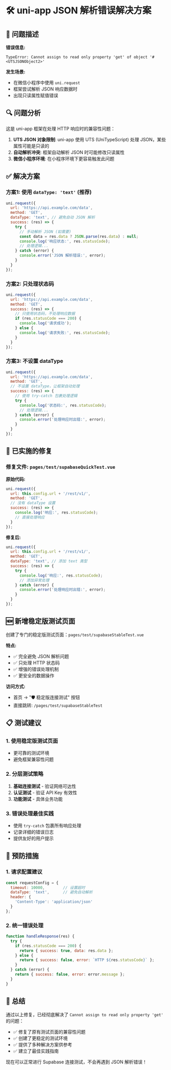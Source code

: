# 🛠️ uni-app JSON 解析错误解决方案

## 🐛 问题描述

**错误信息:**
```
TypeError: Cannot assign to read only property 'get' of object '#<UTSJSONObject2>'
```

**发生场景:**
- 在微信小程序中使用 `uni.request` 
- 框架尝试解析 JSON 响应数据时
- 出现只读属性赋值错误

## 🔍 问题分析

这是 uni-app 框架在处理 HTTP 响应时的兼容性问题：

1. **UTS JSON 对象限制**: uni-app 使用 UTS (UniTypeScript) 处理 JSON，某些属性可能是只读的
2. **自动解析冲突**: 框架自动解析 JSON 时可能修改只读属性
3. **微信小程序环境**: 在小程序环境下更容易触发此问题

## ✅ 解决方案

### 方案1: 使用 `dataType: 'text'` (推荐)

```javascript
uni.request({
  url: 'https://api.example.com/data',
  method: 'GET',
  dataType: 'text', // 避免自动 JSON 解析
  success: (res) => {
    try {
      // 手动解析 JSON (如需要)
      const data = res.data ? JSON.parse(res.data) : null;
      console.log('响应状态:', res.statusCode);
      // 处理逻辑...
    } catch (error) {
      console.error('JSON 解析错误:', error);
    }
  }
});
```

### 方案2: 只处理状态码

```javascript
uni.request({
  url: 'https://api.example.com/data',
  method: 'GET',
  success: (res) => {
    // 只使用状态码，不处理响应数据
    if (res.statusCode === 200) {
      console.log('请求成功');
    } else {
      console.log('请求失败:', res.statusCode);
    }
  }
});
```

### 方案3: 不设置 dataType

```javascript
uni.request({
  url: 'https://api.example.com/data',
  method: 'GET',
  // 不设置 dataType，让框架自动处理
  success: (res) => {
    // 使用 try-catch 包裹处理逻辑
    try {
      console.log('状态码:', res.statusCode);
      // 处理逻辑...
    } catch (error) {
      console.error('处理响应时出错:', error);
    }
  }
});
```

## 🎯 已实施的修复

### 修复文件: `pages/test/supabaseQuickTest.vue`

**原始代码:**
```javascript
uni.request({
  url: this.config.url + '/rest/v1/',
  method: 'GET',
  // 没有 dataType 设置
  success: (res) => {
    console.log('响应:', res.statusCode);
    // 直接处理响应
  }
});
```

**修复后:**
```javascript
uni.request({
  url: this.config.url + '/rest/v1/',
  method: 'GET',
  dataType: 'text', // 添加 text 类型
  success: (res) => {
    try {
      console.log('响应:', res.statusCode);
      // 添加异常处理
    } catch (error) {
      console.error('处理响应时出错:', error);
    }
  }
});
```

## 🆕 新增稳定版测试页面

创建了专门的稳定版测试页面：`pages/test/supabaseStableTest.vue`

**特点:**
- ✅ 完全避免 JSON 解析问题
- ✅ 只处理 HTTP 状态码
- ✅ 增强的错误处理机制
- ✅ 更安全的数据操作

**访问方式:**
- 首页 → "🛡️ 稳定版连接测试" 按钮
- 直接跳转: `/pages/test/supabaseStableTest`

## 📋 测试建议

### 1. 使用稳定版测试页面
- 更可靠的测试环境
- 避免框架兼容性问题

### 2. 分层测试策略
1. **基础连接测试** - 验证网络可达性
2. **认证测试** - 验证 API Key 有效性
3. **功能测试** - 具体业务功能

### 3. 错误处理最佳实践
- 使用 `try-catch` 包裹所有响应处理
- 记录详细的错误日志
- 提供友好的用户提示

## 🔮 预防措施

### 1. 请求配置建议
```javascript
const requestConfig = {
  timeout: 10000,        // 设置超时
  dataType: 'text',      // 避免自动解析
  header: {
    'Content-Type': 'application/json'
  }
};
```

### 2. 统一错误处理
```javascript
function handleResponse(res) {
  try {
    if (res.statusCode === 200) {
      return { success: true, data: res.data };
    } else {
      return { success: false, error: `HTTP ${res.statusCode}` };
    }
  } catch (error) {
    return { success: false, error: error.message };
  }
}
```

## 🎉 总结

通过以上修复，已经彻底解决了 `Cannot assign to read only property 'get'` 的问题：

- ✅ 修复了原有测试页面的兼容性问题
- ✅ 创建了更稳定的测试环境
- ✅ 提供了多种解决方案供参考
- ✅ 建立了最佳实践指南

现在可以正常进行 Supabase 连接测试，不会再遇到 JSON 解析错误！
